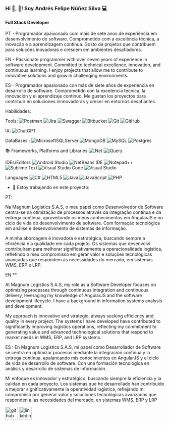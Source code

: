 
### Hi 👋, 👋! Soy Andrés Felipe Nùñez Silva 💻

<!--
**andresfelins/andresfelins** is a ✨ _special_ ✨ repository because its `README.md` (this file) appears on your GitHub profile.

Here are some ideas to get you started:
 
-->


#### Full Stack Developer 
<!--
![Full Stack Developer ]
(https://avatars.githubusercontent.com/u/95084832?s=400&u=4f280dc21cf330020d7f811cdb5993b4a205ce7f&v=4)

--> 


PT - Programador apaixonado com mais de sete anos de experiência em desenvolvimento de software. Comprometido com a excelência técnica, a inovação e a aprendizagem contínua. Gosto de projetos que contribuem para soluções inovadoras e crescem em ambientes desafiadores.

EN - Passionate programmer with over seven years of experience in software development. Committed to technical excellence, innovation, and continuous learning. I enjoy projects that allow me to contribute to innovative solutions and grow in challenging environments.

ES - Programador apasionado con más de siete años de experiencia en desarrollo de software. Comprometido con la excelencia técnica, la innovación y el aprendizaje continuo. Me gustan los proyectos para contribuir en soluciones innnovadoras y crecer en entornos desafiantes.


Habilidades:

Tools: ![Postman](https://img.shields.io/badge/Postman-FF6C37?style=for-the-badge&logo=postman&logoColor=white) ![Jira](https://img.shields.io/badge/jira-%230A0FFF.svg?style=for-the-badge&logo=jira&logoColor=white) ![Swagger](https://img.shields.io/badge/-Swagger-%23Clojure?style=for-the-badge&logo=swagger&logoColor=white) ![Bitbucket](https://img.shields.io/badge/bitbucket-%230047B3.svg?style=for-the-badge&logo=bitbucket&logoColor=white) ![Git](https://img.shields.io/badge/git-%23F05033.svg?style=for-the-badge&logo=git&logoColor=white) ![GitHub](https://img.shields.io/badge/github-%23121011.svg?style=for-the-badge&logo=github&logoColor=white)  

IA: ![ChatGPT](https://img.shields.io/badge/chatGPT-74aa9c?style=for-the-badge&logo=openai&logoColor=white)  

 DataBases : ![MicrosoftSQLServer](https://img.shields.io/badge/Microsoft%20SQL%20Server-CC2927?style=for-the-badge&logo=microsoft%20sql%20server&logoColor=white) ![MongoDB](https://img.shields.io/badge/MongoDB-%234ea94b.svg?style=for-the-badge&logo=mongodb&logoColor=white) ![MySQL](https://img.shields.io/badge/mysql-4479A1.svg?style=for-the-badge&logo=mysql&logoColor=white) ![Postgres](https://img.shields.io/badge/postgres-%23316192.svg?style=for-the-badge&logo=postgresql&logoColor=white)    
 
 📚 Frameworks, Platforms and Libraries  ![.Net](https://img.shields.io/badge/.NET-5C2D91?style=for-the-badge&logo=.net&logoColor=white) ![jQuery](https://img.shields.io/badge/jquery-%230769AD.svg?style=for-the-badge&logo=jquery&logoColor=white)

IDEs/Editors  ![Android Studio](https://img.shields.io/badge/android%20studio-346ac1?style=for-the-badge&logo=android%20studio&logoColor=white) ![NetBeans IDE](https://img.shields.io/badge/NetBeansIDE-1B6AC6.svg?style=for-the-badge&logo=apache-netbeans-ide&logoColor=white) ![Notepad++](https://img.shields.io/badge/Notepad++-90E59A.svg?style=for-the-badge&logo=notepad%2b%2b&logoColor=black) ![Sublime Text](https://img.shields.io/badge/sublime_text-%23575757.svg?style=for-the-badge&logo=sublime-text&logoColor=important) ![Visual Studio Code](https://img.shields.io/badge/Visual%20Studio%20Code-0078d7.svg?style=for-the-badge&logo=visual-studio-code&logoColor=white) ![Visual Studio](https://img.shields.io/badge/Visual%20Studio-5C2D91.svg?style=for-the-badge&logo=visual-studio&logoColor=white)   

Languages  ![C#](https://img.shields.io/badge/c%23-%23239120.svg?style=for-the-badge&logo=csharp&logoColor=white) ![HTML5](https://img.shields.io/badge/html5-%23E34F26.svg?style=for-the-badge&logo=html5&logoColor=white) ![Java](https://img.shields.io/badge/java-%23ED8B00.svg?style=for-the-badge&logo=openjdk&logoColor=white) ![JavaScript](https://img.shields.io/badge/javascript-%23323330.svg?style=for-the-badge&logo=javascript&logoColor=%23F7DF1E)	 ![PHP](https://img.shields.io/badge/php-%23777BB4.svg?style=for-the-badge&logo=php&logoColor=white)

- 🔭 Estoy trabajando en este proyecto:

PT: 

Na Magnum Logistics S.A.S, o meu papel como Desenvolvedor de Software centra-se na otimização de processos através da integração contínua e da entrega contínua, aproveitando os meus conhecimentos em AngularJS e no ciclo de vida do desenvolvimento de software. Com formação tecnológica em análise e desenvolvimento de sistemas de informação.

A minha abordagem é inovadora e estratégica, buscando sempre a eficiência e a qualidade em cada projeto. Os sistemas que desenvolvi contribuíram para melhorar significativamente a operacionalidade logística, refletindo o meu compromisso em gerar valor e soluções tecnológicas avançadas que respondem às necessidades do mercado, em sistemas WMS, ERP e LRP.


EN **

At Magnum Logistics S.A.S, my role as a Software Developer focuses on optimizing processes through continuous integration and continuous delivery, leveraging my knowledge of AngularJS and the software development lifecycle. I have a background in 
information systems analysis and development.

My approach is innovative and strategic, always seeking efficiency and quality in every project. The systems I have developed have contributed to significantly improving logistics operations, reflecting my commitment to generating value and advanced technological solutions that respond to market needs in WMS, ERP, and LRP systems.



ES :
En Magnum Logistics S.A.S, mi papel como Desarrollador de Software se centra en optimizar procesos mediante la integración continua y la entrega continua, apalancando mis conocimientos en AngularJS y el ciclo de vida de desarrollo de software. Con una formación tecnológica en análisis y desarrollo de sistemas de información.

Mi enfoque es innovador y estratégico, buscando siempre la eficiencia y la calidad en cada proyecto. Los sistemas que he desarrollado han contribuido a mejorar significativamente la operatividad logística, reflejando mi compromiso por generar valor y soluciones tecnológicas avanzadas que responden a las necesidades del mercado, en sistemas WMS, ERP y LRP


[<img src='https://cdn.jsdelivr.net/npm/simple-icons@3.0.1/icons/github.svg' alt='github' height='40'>](https://github.com/andresfelins)  [<img src='https://cdn.jsdelivr.net/npm/simple-icons@3.0.1/icons/linkedin.svg' alt='linkedin' height='40'>](https://www.linkedin.com/in/andresfelins/)  

 




